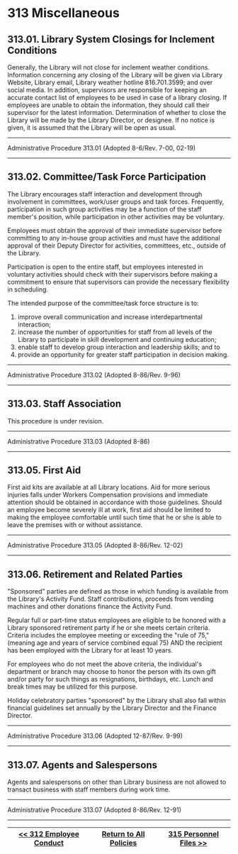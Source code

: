 # 313 Miscellaneous

## 313.01. Library System Closings for Inclement Conditions

Generally, the Library will not close for inclement weather conditions. Information concerning any closing of the Library will be given via Library Website, Library email, Library weather hotline 816.701.3599; and over social media. In addition, supervisors are responsible for keeping an accurate contact list of employees to be used in case of a library closing. If employees are unable to obtain the information, they should call their supervisor for the latest information. Determination of whether to close the Library will be made by the Library Director, or designee. If no notice is given, it is assumed that the Library will be open as usual.

---

Administrative Procedure 313.01 (Adopted 8-6/Rev. 7-00, 02-19)

---

## 313.02. Committee/Task Force Participation

The Library encourages staff interaction and development through involvement in committees, work/user groups and task forces. Frequently, participation in such group activities may be a function of the staff member's position, while participation in other activities may be voluntary.

Employees must obtain the approval of their immediate supervisor before committing to any in-house group activities and must have the additional approval of their Deputy Director for activities, committees, etc., outside of the Library.

Participation is open to the entire staff, but employees interested in voluntary activities should check with their supervisors before making a commitment to ensure that supervisors can provide the necessary flexibility in scheduling.

The intended purpose of the committee/task force structure is to:

1. improve overall communication and increase interdepartmental interaction;
2. increase the number of opportunities for staff from all levels of the Library to participate in skill development and continuing education;
3. enable staff to develop group interaction and leadership skills; and to
4. provide an opportunity for greater staff participation in decision making.

---

Administrative Procedure 313.02 (Adopted 8-86/Rev. 9-96)

---

## 313.03. Staff Association

This procedure is under revision.

---

Administrative Procedure 313.03 (Adopted 8-86)

---

## 313.05. First Aid

First aid kits are available at all Library locations. Aid for more serious injuries falls under Workers Compensation provisions and immediate attention should be obtained in accordance with those guidelines. Should an employee become severely ill at work, first aid should be limited to making the employee comfortable until such time that he or she is able to leave the premises with or without assistance.

---

Administrative Procedure 313.05 (Adopted 8-86/Rev. 12-02)

---

## 313.06. Retirement and Related Parties

"Sponsored" parties are defined as those in which funding is available from the Library's Activity Fund. Staff contributions, proceeds from vending machines and other donations finance the Activity Fund.

Regular full or part-time status employees are eligible to be honored with a Library sponsored retirement party if he or she meets certain criteria. Criteria includes the employee meeting or exceeding the "rule of 75," (meaning age and years of service combined equal 75) AND the recipient has been employed with the Library for at least 10 years.

For employees who do not meet the above criteria, the individual's department or branch may choose to honor the person with its own gift and/or party for such things as resignations, birthdays, etc. Lunch and break times may be utilized for this purpose.

Holiday celebratory parties "sponsored" by the Library shall also fall within financial guidelines set annually by the Library Director and the Finance Director.

---

Administrative Procedure 313.06 (Adopted 12-87/Rev. 9-99)

---

## 313.07. Agents and Salespersons

Agents and salespersons on other than Library business are not allowed to transact business with staff members during work time.

---

Administrative Procedure 313.07 (Adopted 8-86/Rev. 12-91)

---
[<< 312 Employee Conduct](/policies/300-personnel-staff/312.md) | [Return to All Policies](/policies/) | [315 Personnel Files >>](/policies/300-personnel-staff/315.md)
--- | --- | ---
